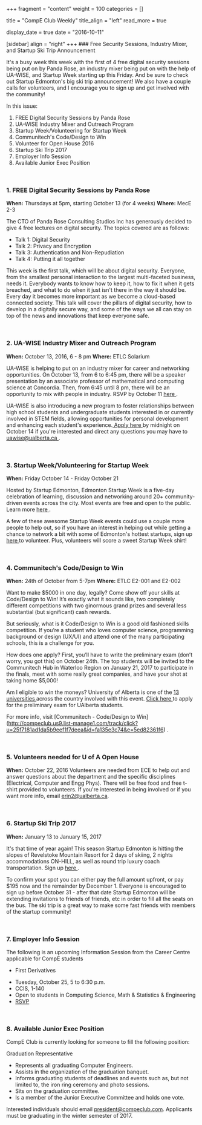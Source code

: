 
+++
fragment = "content"
weight = 100
categories = []

title = "CompE Club Weekly"
title_align = "left"
read_more = true

display_date = true
date = "2016-10-11" 

[sidebar]
  align = "right"
+++
    ### Free Security Sessions, Industry Mixer, and Startup Ski Trip Announcement


It's a busy week this week with the first of 4 free digital security sessions being put on by Panda Rose, an industry mixer being put on with the help of UA-WISE, and Startup Week starting up this Friday. And be sure to check out Startup Edmonton's big ski trip announcement!
We also have a couple calls for volunteers, and I encourage you to sign up and get involved with the community!

In this issue:
1. FREE Digital Security Sessions by Panda Rose
2. UA-WISE Industry Mixer and Outreach Program
3. Startup Week/Volunteering for Startup Week
4. Communitech's Code/Design to Win
5. Volunteer for Open House 2016
6. Startup Ski Trip 2017
7. Employer Info Session
8. Available Junior Exec Position

</br>

### 1. FREE Digital Security Sessions by Panda Rose

**When:** Thursdays at 5pm, starting October 13 (for 4 weeks)
**Where:** MecE 2-3

The CTO of Panda Rose Consulting Studios Inc has generously decided to give 4 free lectures on digital security. The topics covered are as follows:
* Talk 1: Digital Security
* Talk 2: Privacy and Encryption
* Talk 3: Authentication and Non-Repudiation
* Talk 4: Putting it all together

This week is the first talk, which will be about digital security. Everyone, from the smallest personal interaction to the largest multi-faceted business, needs it. Everybody wants to know how to keep it, how to fix it when it gets breached, and what to do when it just isn't there in the way it should be. Every day it becomes more important as we become a cloud-based connected society. This talk will cover the pillars of digital security, how to develop in a digitally secure way, and some of the ways we all can stay on top of the news and innovations that keep everyone safe.

</br>

### 2. UA-WISE Industry Mixer and Outreach Program

**When:** October 13, 2016, 6 - 8 pm
**Where:** ETLC Solarium

UA-WISE is helping to put on an industry mixer for career and networking opportunities. On October 13, from 6 to 6:45 pm, there will be a speaker presentation by an associate professor of mathematical and computing science at Concordia. Then, from 6:45 until 8 pm, there will be an opportunity to mix with people in industry. RSVP by October 11 [here ](http://compeclub.us9.list-manage1.com/track/click?u=25f7181ad1da5b9eef1f7deea&id=dfa33f3c36&e=5ed82361f6) .

UA-WISE is also introducing a new program to foster relationships between high school students and undergraduate students interested in or currently involved in STEM fields, allowing opportunities for personal development and enhancing each student's experience.[ Apply here ](http://compeclub.us9.list-manage.com/track/click?u=25f7181ad1da5b9eef1f7deea&id=b472cb88e6&e=5ed82361f6)  by midnight on October 14 if you're interested and direct any questions you may have to [uawise@ualberta.ca ](http://compeclub.us9.list-manage.com/track/click?u=25f7181ad1da5b9eef1f7deea&id=99de5ebb7f&e=5ed82361f6) .

</br>

### 3. Startup Week/Volunteering for Startup Week

**When:** Friday October 14 - Friday October 21

Hosted by Startup Edmonton, Edmonton Startup Week is a five-day celebration of learning, discussion and networking around 20+ community-driven events across the city. Most events are free and open to the public. Learn more [here ](http://compeclub.us9.list-manage.com/track/click?u=25f7181ad1da5b9eef1f7deea&id=44b86fe3e8&e=5ed82361f6) .

A few of these awesome Startup Week events could use a couple more people to help out, so if you have an interest in helping out while getting a chance to network a bit with some of Edmonton's hottest startups, sign up [here ](https://docs.google.com/spreadsheets/d/1Aq3qI82fnpHQt2X_lD37UIXu1aWAxIDLz-NWfmVV-zs/edit?usp=sharing) to volunteer. Plus, volunteers will score a sweet Startup Week shirt!

</br>

### 4. Communitech's Code/Design to Win


**When:**  24th of October from 5-7pm
**Where:** ETLC E2-001 and E2-002

Want to make $5000 in one day, legally?
Come show off your skills at Code/Design to Win! It’s exactly what it sounds like, two completely different competitions with two ginormous grand prizes and several less substantial (but significant) cash rewards.

But seriously, what is it
Code/Design to Win is a good old fashioned skills competition. If you’re a student who loves computer science, programming background or design (UX/UI) and attend one of the many participating schools, this is a challenge for you.

How does one apply?
First, you’ll have to write the preliminary exam (don’t worry, you got this) on October 24th. The top students will be invited to the Communitech Hub in Waterloo Region on January 21, 2017 to participate in the finals, meet with some really great companies, and have your shot at taking home $5,000!

Am I eligible to win the moneys?
University of Alberta is one of the [13 universities ](http://compeclub.us9.list-manage.com/track/click?u=25f7181ad1da5b9eef1f7deea&id=735fccd1c1&e=5ed82361f6)  across the country involved with this event. [Click here ](http://compeclub.us9.list-manage1.com/track/click?u=25f7181ad1da5b9eef1f7deea&id=7c647bf3b9&e=5ed82361f6)  to apply for the preliminary exam for UAlberta students.

For more info, visit [Communitech - Code/Design to Win] (http://compeclub.us9.list-manage1.com/track/click?u=25f7181ad1da5b9eef1f7deea&id=fa135e3c74&e=5ed82361f6) .

</br>

### 5. Volunteers needed for U of A Open House

**When:** October 22, 2016
Volunteers are needed from ECE to help out and answer questions about the department and the specific disciplines (Electrical, Computer and Engg Phys). There will be free food and free t-shirt provided to volunteers. If you're interested in being involved or if you want more info, email erin2@ualberta.ca.

</br>

### 6. Startup Ski Trip 2017

**When:** January 13 to January 15, 2017

It's that time of year again! This season Startup Edmonton is hitting the slopes of Revelstoke Mountain Resort for 2 days of skiing, 2 nights accommodations ON-HILL, as well as round trip luxury coach transportation. Sign up [here ](http://t.sidekickopen06.com/e1t/c/5/f18dQhb0S7lC8dDMPbW2n0x6l2B9nMJW7t5XZs1pgFyCW5wvqWg7fKcYgW3MPft-56dJpzf3G26KH02?t=https%3A%2F%2Fwww.backsidetours.com%2Ftrip%2FCSTU16-S1701&si=5444193433157632π=929db311-1f27-4b22-aede-fefadc458f3f) .

To confirm your spot you can either pay the full amount upfront, or pay $195 now and the remainder by December 1. Everyone is encouraged to sign up before October 31 - after that date Startup Edmonton will be extending invitations to friends of friends, etc in order to fill all the seats on the bus. The ski trip is a great way to make some fast friends with members of the startup community!

</br>

### 7. Employer Info Session

The following is an upcoming Information Session from the Career Centre applicable for CompE students
* First Derivatives
+ Tuesday, October 25, 5 to 6:30 p.m.
+ CCIS, 1-140
+ Open to students in Computing Science, Math & Statistics & Engineering
+ [RSVP ](http://compeclub.us9.list-manage2.com/track/click?u=25f7181ad1da5b9eef1f7deea&id=be8b12130a&e=5ed82361f6)

</br>

### 8. Available Junior Exec Position


CompE Club is currently looking for someone to fill the following position:

Graduation Representative
* Represents all graduating Computer Engineers.
* Assists in the organization of the graduation banquet.
* Informs graduating students of deadlines and events such as, but not limited to, the iron ring ceremony and photo sessions.
* Sits on the graduation committee.
* Is a member of the Junior Executive Committee and holds one vote.

Interested individuals should email <president@compeclub.com>. Applicants must be graduating in the winter semester of 2017.

</br>
